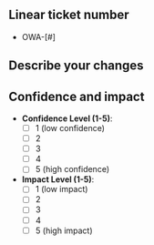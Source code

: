 ## Linear ticket number
 - OWA-[#]

## Describe your changes


## Confidence and impact
 - **Confidence Level (1-5)**: 
   - [ ] 1 (low confidence)
   - [ ] 2
   - [ ] 3
   - [ ] 4
   - [ ] 5 (high confidence)

 - **Impact Level (1-5)**: 
   - [ ] 1 (low impact)
   - [ ] 2
   - [ ] 3
   - [ ] 4
   - [ ] 5 (high impact)

